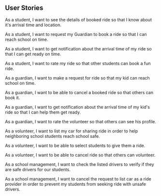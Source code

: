 ## User Stories

As a student, I want to see the details of booked ride so that I know about it's arrival time and location.

As a student, I want to request my Guardian to book a ride so that I can reach school on time.

As a student, I want to get notification about the arrival time of my ride so that I can get ready on time.

As a student, I want to rate my ride so that other students can book a fun ride.

As a guardian, I want to make a request for ride so that my kid can reach school on time.

As a guardian, I want to be able to cancel a booked ride so that others can book it.

As a guardian, I want to get notification about the arrival time of my kid's ride so that I can help them get ready.

As a guardian, I want to rate the volunteer so that others can see his profile.

As a volunteer, I want to list my car for sharing ride in order to help neighboring school students reach school safe.

As a volunteer, I want to be able to select students to give them a ride.

As a volunteer, I want to be able to cancel ride so that others can volunteer.

As a school management, I want to check the listed drivers to verify if they are safe drivers for our students. 

As a school management, I want to cancel the request to list car as a ride provider in order to prevent my students from seeking ride with unsafe drivers.

